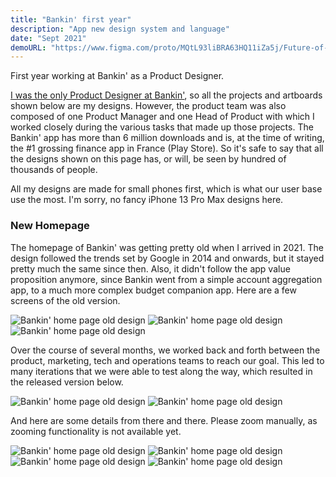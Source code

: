 ```yaml
---
title: "Bankin' first year"
description: "App new design system and language"
date: "Sept 2021"
demoURL: "https://www.figma.com/proto/MQtL93liBRA63HQ11iZa5j/Future-of-Coach-(Copy)?page-id=2%3A15&node-id=3-74499&node-type=canvas&viewport=-11533%2C-1257%2C0.82&t=x6nHlUpV0nzDfHer-1&scaling=scale-down&content-scaling=fixed&starting-point-node-id=3%3A74499&show-proto-sidebar=1"
---
```


First year working at Bankin' as a Product Designer.

<u>I was the only Product Designer at Bankin'</u>, so all the projects and artboards shown below are my designs. However, the product team was also composed of one Product Manager and one Head of Product with which I worked closely during the various tasks that made up those projects.
The Bankin' app has more than 6 million downloads and is, at the time of writing, the #1 grossing finance app in France (Play Store). So it's safe to say that all the designs shown on this page has, or will, be seen by hundred of thousands of people.

All my designs are made for small phones first, which is what our user base use the most. I'm sorry, no fancy iPhone 13 Pro Max designs here.

### New Homepage

The homepage of Bankin' was getting pretty old when I arrived in 2021. The design followed the trends set by Google in 2014 and onwards, but it stayed pretty much the same since then. Also, it didn't follow the app value proposition anymore, since Bankin went from a simple account aggregation app, to a much more complex budget companion app.
Here are a few screens of the old version.

<div class="grid grid-cols-3 gap-1">
    <img src="/projectfiles/bankin-old-design 1.png" alt="Bankin' home page old design"/>
    <img src="/projectfiles/bankin-old-design 2.png" alt="Bankin' home page old design"/>
    <img src="/projectfiles/bankin-old-design 3.png" alt="Bankin' home page old design"/>
</div>

Over the course of several months, we worked back and forth between the product, marketing, tech and operations teams to reach our goal. This led to many iterations that we were able to test along the way, which resulted in the released version below.

<img src="/projectfiles/new-bankin-blue1.png" alt="Bankin' home page old design"/>
<img src="/projectfiles/new-bankin-blue2.png" alt="Bankin' home page old design"/>

And here are some details from there and there. Please zoom manually, as zooming functionality is not available yet.

<div class="grid grid-cols-4 gap-1">
    <img src="/projectfiles/newbankin-detail1.png" alt="Bankin' home page old design"/>
    <img src="/projectfiles/newbankin-detail2.png" alt="Bankin' home page old design"/>
    <img src="/projectfiles/newbankin-detail3.png" alt="Bankin' home page old design"/>
    <img src="/projectfiles/newbankin-detail4.png" alt="Bankin' home page old design"/>
</div>
